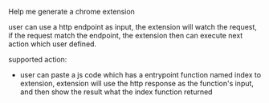 Help me generate a chrome extension

user can use a http endpoint as input, the extension will watch the request, if the request match the endpoint, the extension then can execute next action which user defined.

supported action: 
- user can paste a js code which has a entrypoint function named index to extension, extension will use the http response as the function's input, and then show the result what the index function returned
